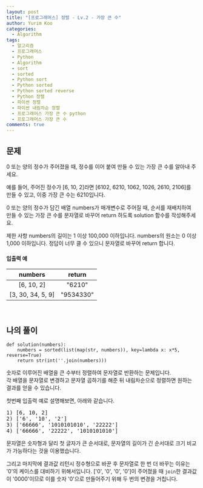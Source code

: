 ```yaml
---
layout: post
title: "[프로그래머스] 정렬 - Lv.2 - 가장 큰 수"
author: Yurim Koo
categories:
  - Algorithm
tags:
  - 알고리즘
  - 프로그래머스
  - Python
  - Algorithm
  - sort
  - sorted
  - Python sort
  - Python sorted
  - Python sorted reverse
  - Python 정렬 
  - 파이썬 정렬 
  - 파이썬 내림차순 정렬
  - 프로그래머스 가장 큰 수 python
  - 프로그래머스 가장 큰 수
comments: true
---
```


## 문제
0 또는 양의 정수가 주어졌을 때, 정수를 이어 붙여 만들 수 있는 가장 큰 수를 알아내 주세요.

예를 들어, 주어진 정수가 [6, 10, 2]라면 [6102, 6210, 1062, 1026, 2610, 2106]를 만들 수 있고, 이중 가장 큰 수는 6210입니다.

0 또는 양의 정수가 담긴 배열 numbers가 매개변수로 주어질 때, 순서를 재배치하여 만들 수 있는 가장 큰 수를 문자열로 바꾸어 return 하도록 solution 함수를 작성해주세요.

제한 사항
numbers의 길이는 1 이상 100,000 이하입니다.
numbers의 원소는 0 이상 1,000 이하입니다.
정답이 너무 클 수 있으니 문자열로 바꾸어 return 합니다.

#### 입출력 예

|numbers|return|
|:--:|:--:|
|[6, 10, 2]|"6210"|
|[3, 30, 34, 5, 9]|"9534330"|

<br>

## 나의 풀이

<pre><code>def solution(numbers):
    numbers = sorted(list(map(str, numbers)), key=lambda x: x*5, reverse=True)
    return str(int(''.join(numbers)))
</code></pre>

숫자로 이루어진 배열을 큰 수부터 정렬하여 문자열로 반환하는 문제입니다.  
각 배열을 문자열로 변경하고 문자열 곱하기를 해준 뒤 내림차순으로 정렬하면 원하는 결과를 얻을 수 있습니다.  

첫번째 입출력 예로 설명해보면, 아래와 같습니다.  
<pre>1) [6, 10, 2]  
2) ['6', '10', '2']  
3) ['66666', '1010101010', '22222']  
4) ['66666', '22222', '1010101010']</pre>
문자열은 숫자형과 달리 첫 글자가 큰 순서대로, 문자열의 길이가 긴 순서대로 크기 비교가 가능하다는 것을 이용했습니다.  

그리고 마지막에 결과값 리턴시 정수형으로 바꾼 후 문자열로 한 번 더 바꾸는 이유는 '0'의 케이스를 대비하기 위해서입니다. ['0', '0', '0', '0']이 주어졌을 때 `join`한 결과값이 '0000'이므로 이를 숫자 '0'으로 만들어주기 위해 두 번의 변경을 거칩니다.  



